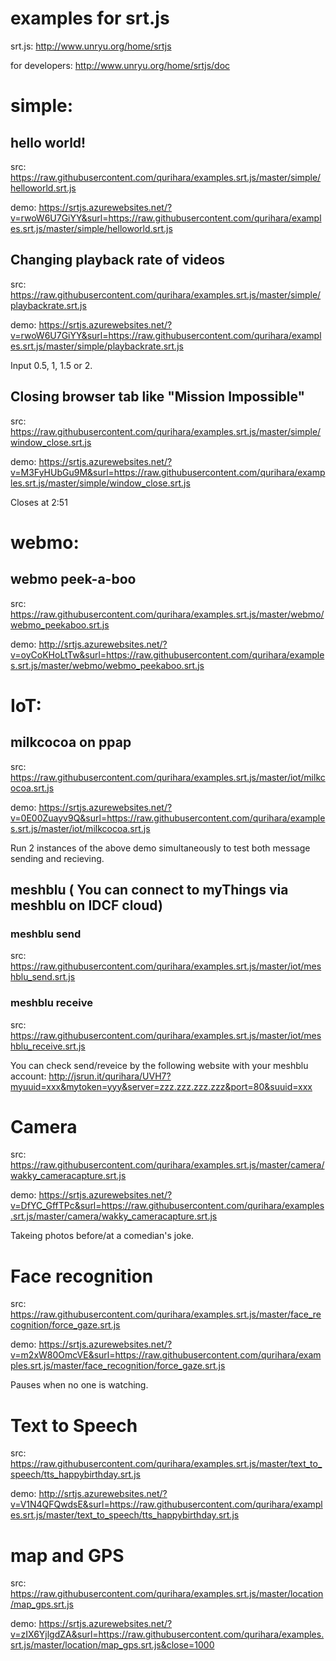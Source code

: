 # examples for srt.js

srt.js:
http://www.unryu.org/home/srtjs

for developers:
http://www.unryu.org/home/srtjs/doc


# simple:

## hello world!
src:
https://raw.githubusercontent.com/qurihara/examples.srt.js/master/simple/helloworld.srt.js

demo:
https://srtjs.azurewebsites.net/?v=rwoW6U7GiYY&surl=https://raw.githubusercontent.com/qurihara/examples.srt.js/master/simple/helloworld.srt.js

## Changing playback rate of videos
src:
https://raw.githubusercontent.com/qurihara/examples.srt.js/master/simple/playbackrate.srt.js

demo:
https://srtjs.azurewebsites.net/?v=rwoW6U7GiYY&surl=https://raw.githubusercontent.com/qurihara/examples.srt.js/master/simple/playbackrate.srt.js

Input 0.5, 1, 1.5 or 2.

## Closing browser tab like "Mission Impossible"
src:
https://raw.githubusercontent.com/qurihara/examples.srt.js/master/simple/window_close.srt.js

demo:
https://srtjs.azurewebsites.net/?v=M3FyHUbGu9M&surl=https://raw.githubusercontent.com/qurihara/examples.srt.js/master/simple/window_close.srt.js

Closes at 2:51

# webmo:

## webmo peek-a-boo
src:
https://raw.githubusercontent.com/qurihara/examples.srt.js/master/webmo/webmo_peekaboo.srt.js

demo:
http://srtjs.azurewebsites.net/?v=oyCoKHoLtTw&surl=https://raw.githubusercontent.com/qurihara/examples.srt.js/master/webmo/webmo_peekaboo.srt.js

# IoT:

## milkcocoa on ppap
src:
https://raw.githubusercontent.com/qurihara/examples.srt.js/master/iot/milkcocoa.srt.js

demo:
https://srtjs.azurewebsites.net/?v=0E00Zuayv9Q&surl=https://raw.githubusercontent.com/qurihara/examples.srt.js/master/iot/milkcocoa.srt.js

Run 2 instances of the above demo simultaneously to test both message sending and recieving.

## meshblu ( You can connect to myThings via meshblu on IDCF cloud)
### meshblu send
src:
https://raw.githubusercontent.com/qurihara/examples.srt.js/master/iot/meshblu_send.srt.js

### meshblu receive
src:
https://raw.githubusercontent.com/qurihara/examples.srt.js/master/iot/meshblu_receive.srt.js

You can check send/reveice by the following website with your meshblu account:
http://jsrun.it/qurihara/UVH7?myuuid=xxx&mytoken=yyy&server=zzz.zzz.zzz.zzz&port=80&suuid=xxx

# Camera
src:
https://raw.githubusercontent.com/qurihara/examples.srt.js/master/camera/wakky_cameracapture.srt.js

demo:
https://srtjs.azurewebsites.net/?v=DfYC_GffTPc&surl=https://raw.githubusercontent.com/qurihara/examples.srt.js/master/camera/wakky_cameracapture.srt.js

Takeing photos before/at a comedian's joke.

# Face recognition
src:
https://raw.githubusercontent.com/qurihara/examples.srt.js/master/face_recognition/force_gaze.srt.js

demo:
https://srtjs.azurewebsites.net/?v=m2xW80OmcVE&surl=https://raw.githubusercontent.com/qurihara/examples.srt.js/master/face_recognition/force_gaze.srt.js

Pauses when no one is watching.

# Text to Speech
src:
https://raw.githubusercontent.com/qurihara/examples.srt.js/master/text_to_speech/tts_happybirthday.srt.js

demo:
http://srtjs.azurewebsites.net/?v=V1N4QFQwdsE&surl=https://raw.githubusercontent.com/qurihara/examples.srt.js/master/text_to_speech/tts_happybirthday.srt.js

# map and GPS
src:
https://raw.githubusercontent.com/qurihara/examples.srt.js/master/location/map_gps.srt.js

demo:
https://srtjs.azurewebsites.net/?v=zIX6YjlgdZA&surl=https://raw.githubusercontent.com/qurihara/examples.srt.js/master/location/map_gps.srt.js&close=1000
